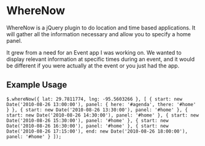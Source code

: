 # WhereNow #

WhereNow is a jQuery plugin to do location and time based applications.  It
will gather all the information necessary and allow you to specify a home panel.

It grew from a need for an Event app I was working on.  We wanted to display
relevant information at specific times during an event, and it would be
different if you were actually at the event or you just had the app.

## Example Usage ##

``$.whereNow({
    lat: 29.7811774,
    lng: -95.5603266
}, [
    {
        start: new Date('2010-08-26 13:00:00'),
        panel: {
            here: '#agenda',
            there: '#home'
        }
    },
    {
        start: new Date('2010-08-26 13:30:00'),
        panel: '#home'
    },
    {
        start: new Date('2010-08-26 14:30:00'),
        panel: '#home'
    },
    {
        start: new Date('2010-08-26 15:30:00'),
        panel: '#home'
    },
    {
        start: new Date('2010-08-26 16:30:00'),
        panel: '#home'
    },
    {
        start: new Date('2010-08-26 17:15:00'),
        end: new Date('2010-08-26 18:00:00'),
        panel: '#home'
    }
]);``